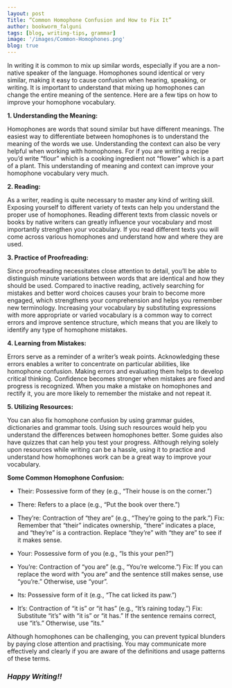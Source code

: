 ```yaml
---
layout: post
Title: “Common Homophone Confusion and How to Fix It”
author: bookworm_falguni
tags: [blog, writing-tips, grammar]
image: '/images/Common-Homophones.png'
blog: true
---
```

In writing it is common to mix up similar words, especially if you are a non-native speaker of the language. Homophones sound identical or very similar, making it easy to cause confusion when hearing, speaking, or writing. It is important to understand that mixing up homophones can change the entire meaning of the sentence. Here are a few tips on how to improve your homophone vocabulary.

**1. Understanding the Meaning:**

Homophones are words that sound similar but have different meanings. The easiest way to differentiate between homophones is to understand the meaning of the words we use. Understanding the context can also be very helpful when working with homophones. For if you are writing a recipe you’d write “flour” which is a cooking ingredient not “flower” which is a part of a plant. This understanding of meaning and context can improve your homophone vocabulary very much.

**2. Reading:**

As a writer, reading is quite necessary to master any kind of writing skill. Exposing yourself to different variety of texts can help you understand the proper use of homophones. Reading different texts from classic novels or books by native writers can greatly influence your vocabulary and most importantly strengthen your vocabulary. If you read different texts you will come across various homophones and understand how and where they are used.

**3. Practice of Proofreading:**

Since proofreading necessitates close attention to detail, you’ll be able to distinguish minute variations between words that are identical and how they should be used. Compared to inactive reading, actively searching for mistakes and better word choices causes your brain to become more engaged, which strengthens your comprehension and helps you remember new terminology. Increasing your vocabulary by substituting expressions with more appropriate or varied vocabulary is a common way to correct errors and improve sentence structure, which means that you are likely to identify any type of homophone mistakes.


**4. Learning from Mistakes:**

Errors serve as a reminder of a writer’s weak points. Acknowledging these errors enables a writer to concentrate on particular abilities, like homophone confusion. Making errors and evaluating them helps to develop critical thinking. Confidence becomes stronger when mistakes are fixed and progress is recognized. When you make a mistake on homophones and rectify it, you are more likely to remember the mistake and not repeat it.

**5. Utilizing Resources:**

You can also fix homophone confusion by using grammar guides, dictionaries and grammar tools. Using such resources would help you understand the differences between homophones better. Some guides also have quizzes that can help you test your progress. Although relying solely upon resources while writing can be a hassle, using it to practice and understand how homophones work can be a great way to improve your vocabulary.

**Some Common Homophone Confusion:**

- Their: Possessive form of they (e.g., “Their house is on the corner.”)
- There: Refers to a place (e.g., “Put the book over there.”)
- They’re: Contraction of “they are” (e.g., “They’re going to the park.”)
Fix: Remember that “their” indicates ownership, “there” indicates a place, and “they’re” is a contraction. Replace “they’re” with “they are” to see if it makes sense.

- Your: Possessive form of you (e.g., “Is this your pen?”)
- You’re: Contraction of “you are” (e.g., “You’re welcome.”)
Fix: If you can replace the word with “you are” and the sentence still makes sense, use “you’re.” Otherwise, use “your”.

- Its: Possessive form of it (e.g., “The cat licked its paw.”)
- It’s: Contraction of “it is” or “it has” (e.g., “It’s raining today.”)
Fix: Substitute “it’s” with “it is” or “it has.” If the sentence remains correct, use “it’s.” Otherwise, use “its.”

Although homophones can be challenging, you can prevent typical blunders by paying close attention and practising. You may communicate more effectively and clearly if you are aware of the definitions and usage patterns of these terms.

### ***Happy Writing!!***

